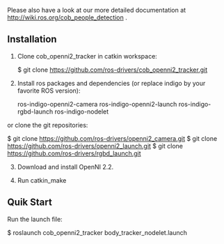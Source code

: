 Please also have a look at our more detailed documentation at http://wiki.ros.org/cob_people_detection .

Installation
-----------

1. Clone cob_openni2_tracker in catkin workspace:

   $ git clone https://github.com/ros-drivers/cob_openni2_tracker.git

2. Install ros packages and dependencies (or replace indigo by your favorite ROS version):

	ros-indigo-openni2-camera
	ros-indigo-openni2-launch
	ros-indigo-rgbd-launch
	ros-indigo-nodelet 

or clone the git repositories:

   $ git clone https://github.com/ros-drivers/openni2_camera.git
   $ git clone https://github.com/ros-drivers/openni2_launch.git
   $ git clone https://github.com/ros-drivers/rgbd_launch.git

3. Download and install OpenNI 2.2.

4. Run catkin_make


Quik Start
----------
     
Run the launch file:

   $ roslaunch cob_openni2_tracker body_tracker_nodelet.launch

